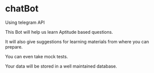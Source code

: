 # chatBot
Using telegram API


This Bot will help us learn Aptitude based questions.

It will also give suggestions for learning materials from where you can prepare.

You can even take mock tests.

Your data will be stored in a well maintained database.
